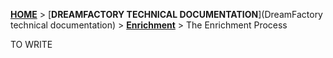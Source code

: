 [**HOME**](Home) > [**DREAMFACTORY TECHNICAL DOCUMENTATION**](DreamFactory technical documentation) > [**Enrichment**](Enrichment) > The Enrichment Process

TO WRITE